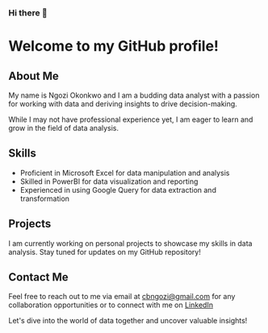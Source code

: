 ### Hi there 👋

# Welcome to my GitHub profile!

## About Me
My name is Ngozi Okonkwo and I am a budding data analyst with a passion for working with data and deriving insights to drive decision-making.

While I may not have professional experience yet, I am eager to learn and grow in the field of data analysis.

## Skills
- Proficient in Microsoft Excel for data manipulation and analysis
- Skilled in PowerBI for data visualization and reporting
- Experienced in using Google Query for data extraction and transformation

## Projects
I am currently working on personal projects to showcase my skills in data analysis. Stay tuned for updates on my GitHub repository!

## Contact Me
Feel free to reach out to me via email at [cbngozi@gmail.com](cbngozi@gmail.com) for any collaboration opportunities or to connect with me on [LinkedIn](https://www.linkedin.com/in/ngozi-chidinma-okonkwo/)

Let's dive into the world of data together and uncover valuable insights!

